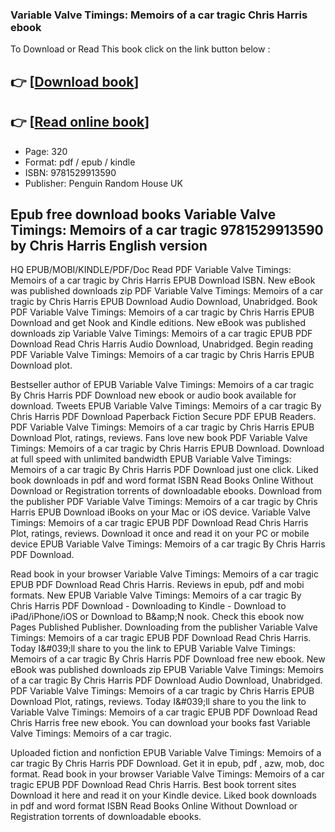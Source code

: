 ### Variable Valve Timings: Memoirs of a car tragic Chris Harris ebook

To Download or Read This book click on the link button below :

## 👉  [**[Download book](http://ebooksharez.info/download.php?group=book&from=github.com&id=698691&lnk=1060 "Download book")**]

## 👉  [**[Read online book](http://ebooksharez.info/download.php?group=book&from=github.com&id=698691&lnk=1060 "Read online book")**]


* Page: 320
* Format: pdf / epub / kindle
* ISBN: 9781529913590
* Publisher: Penguin Random House UK



## Epub free download books Variable Valve Timings: Memoirs of a car tragic 9781529913590 by Chris Harris English version


HQ EPUB/MOBI/KINDLE/PDF/Doc Read PDF Variable Valve Timings: Memoirs of a car tragic by Chris Harris EPUB Download ISBN. New eBook was published downloads zip PDF Variable Valve Timings: Memoirs of a car tragic by Chris Harris EPUB Download Audio Download, Unabridged. Book PDF Variable Valve Timings: Memoirs of a car tragic by Chris Harris EPUB Download and get Nook and Kindle editions. New eBook was published downloads zip Variable Valve Timings: Memoirs of a car tragic EPUB PDF Download Read Chris Harris Audio Download, Unabridged. Begin reading PDF Variable Valve Timings: Memoirs of a car tragic by Chris Harris EPUB Download plot.

Bestseller author of EPUB Variable Valve Timings: Memoirs of a car tragic By Chris Harris PDF Download new ebook or audio book available for download. Tweets EPUB Variable Valve Timings: Memoirs of a car tragic By Chris Harris PDF Download Paperback Fiction Secure PDF EPUB Readers. PDF Variable Valve Timings: Memoirs of a car tragic by Chris Harris EPUB Download Plot, ratings, reviews. Fans love new book PDF Variable Valve Timings: Memoirs of a car tragic by Chris Harris EPUB Download. Download at full speed with unlimited bandwidth EPUB Variable Valve Timings: Memoirs of a car tragic By Chris Harris PDF Download just one click. Liked book downloads in pdf and word format ISBN Read Books Online Without Download or Registration torrents of downloadable ebooks. Download from the publisher PDF Variable Valve Timings: Memoirs of a car tragic by Chris Harris EPUB Download iBooks on your Mac or iOS device. Variable Valve Timings: Memoirs of a car tragic EPUB PDF Download Read Chris Harris Plot, ratings, reviews. Download it once and read it on your PC or mobile device EPUB Variable Valve Timings: Memoirs of a car tragic By Chris Harris PDF Download.

Read book in your browser Variable Valve Timings: Memoirs of a car tragic EPUB PDF Download Read Chris Harris. Reviews in epub, pdf and mobi formats. New EPUB Variable Valve Timings: Memoirs of a car tragic By Chris Harris PDF Download - Downloading to Kindle - Download to iPad/iPhone/iOS or Download to B&amp;amp;N nook. Check this ebook now Pages Published Publisher. Downloading from the publisher Variable Valve Timings: Memoirs of a car tragic EPUB PDF Download Read Chris Harris. Today I&amp;#039;ll share to you the link to EPUB Variable Valve Timings: Memoirs of a car tragic By Chris Harris PDF Download free new ebook. New eBook was published downloads zip EPUB Variable Valve Timings: Memoirs of a car tragic By Chris Harris PDF Download Audio Download, Unabridged. PDF Variable Valve Timings: Memoirs of a car tragic by Chris Harris EPUB Download Plot, ratings, reviews. Today I&amp;#039;ll share to you the link to Variable Valve Timings: Memoirs of a car tragic EPUB PDF Download Read Chris Harris free new ebook. You can download your books fast Variable Valve Timings: Memoirs of a car tragic.

Uploaded fiction and nonfiction EPUB Variable Valve Timings: Memoirs of a car tragic By Chris Harris PDF Download. Get it in epub, pdf , azw, mob, doc format. Read book in your browser Variable Valve Timings: Memoirs of a car tragic EPUB PDF Download Read Chris Harris. Best book torrent sites Download it here and read it on your Kindle device. Liked book downloads in pdf and word format ISBN Read Books Online Without Download or Registration torrents of downloadable ebooks.





